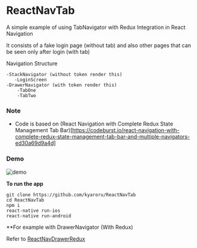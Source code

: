 # ReactNavTab

A simple example of using TabNavigator with Redux Integration in React Navigation

It consists of a fake login page (without tab) and also other pages that can be seen only after login (with tab)

Navigation Structure
```
-StackNavigator (without token render this)
   -LoginScreen
-DrawerNavigator (with token render this)
    -TabOne
    -TabTwo
```

### Note
- Code is based on (React Navigation with Complete Redux State Management Tab Bar)[https://codeburst.io/react-navigation-with-complete-redux-state-management-tab-bar-and-multiple-navigators-ed30a69d9a4d]

### Demo
![demo](http://g.recordit.co/wbSU0QE1T2.gif)

**To run the app**
```
git clone https://github.com/kyaroru/ReactNavTab
cd ReactNavTab
npm i
react-native run-ios
react-native run-android
```

**For example with DrawerNavigator (With Redux)

Refer to [ReactNavDrawerRedux](https://github.com/kyaroru/ReactNavDrawerRedux)